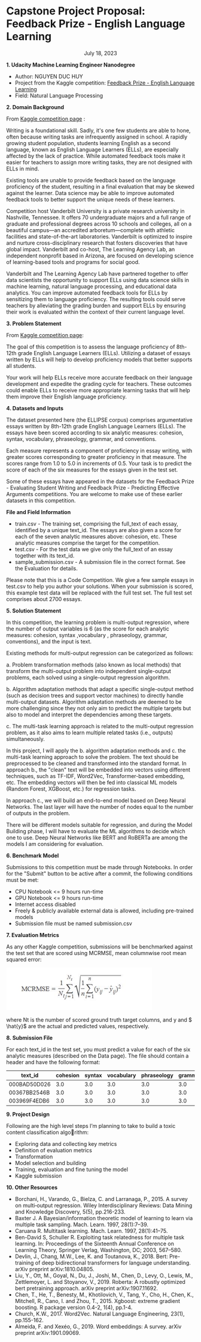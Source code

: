 # Capstone Project Proposal: Feedback Prize - English Language Learning

<p style="text-align: center;">July 18, 2023</p>


**1. Udacity Machine Learning Engineer Nanodegree**
- Author: NGUYEN DUC HUY
- Project from the Kaggle competition: [Feedback Prize - English Language Learning](https://www.kaggle.com/competitions/feedback-prize-english-language-learning)
- Field: Natural Language Processing

**2. Domain Background**

From [Kaggle competition page](https://www.kaggle.com/competitions/feedback-prize-english-language-learning) :

Writing is a foundational skill. Sadly, it's one few students are able to hone, often because writing tasks are infrequently assigned in school. A rapidly growing student population, students learning English as a second language, known as English Language Learners (ELLs), are especially affected by the lack of practice. While automated feedback tools make it easier for teachers to assign more writing tasks, they are not designed with ELLs in mind.

Existing tools are unable to provide feedback based on the language proficiency of the student, resulting in a final evaluation that may be skewed against the learner. Data science may be able to improve automated feedback tools to better support the unique needs of these learners.

Competition host Vanderbilt University is a private research university in Nashville, Tennessee. It offers 70 undergraduate majors and a full range of graduate and professional degrees across 10 schools and colleges, all on a beautiful campus—an accredited arboretum—complete with athletic facilities and state-of-the-art laboratories. Vanderbilt is optimized to inspire and nurture cross-disciplinary research that fosters discoveries that have global impact. Vanderbilt and co-host, The Learning Agency Lab, an independent nonprofit based in Arizona, are focused on developing science of learning-based tools and programs for social good.

Vanderbilt and The Learning Agency Lab have partnered together to offer data scientists the opportunity to support ELLs using data science skills in machine learning, natural language processing, and educational data analytics. You can improve automated feedback tools for ELLs by sensitizing them to language proficiency. The resulting tools could serve teachers by alleviating the grading burden and support ELLs by ensuring their work is evaluated within the context of their current language level.

**3. Problem Statement**

From [Kaggle competition page](https://www.kaggle.com/competitions/feedback-prize-english-language-learning):

The goal of this competition is to assess the language proficiency of 8th-12th grade English Language Learners (ELLs). Utilizing a dataset of essays written by ELLs will help to develop proficiency models that better supports all students.

Your work will help ELLs receive more accurate feedback on their language development and expedite the grading cycle for teachers. These outcomes could enable ELLs to receive more appropriate learning tasks that will help them improve their English language proficiency.

**4. Datasets and Inputs**

The dataset presented here (the ELLIPSE corpus) comprises argumentative essays written by 8th-12th grade English Language Learners (ELLs). The essays have been scored according to six analytic measures: cohesion, syntax, vocabulary, phraseology, grammar, and conventions.

Each measure represents a component of proficiency in essay writing, with greater scores corresponding to greater proficiency in that measure. The scores range from 1.0 to 5.0 in increments of 0.5. Your task is to predict the score of each of the six measures for the essays given in the test set.

Some of these essays have appeared in the datasets for the Feedback Prize - Evaluating Student Writing and Feedback Prize - Predicting Effective Arguments competitions. You are welcome to make use of these earlier datasets in this competition.

**File and Field Information**

- train.csv - The training set, comprising the full_text of each essay, identified by a unique text_id. The essays are also given a score for each of the seven analytic measures above: cohesion, etc. These analytic measures comprise the target for the competition.
- test.csv - For the test data we give only the full_text of an essay together with its text_id.
- sample_submission.csv - A submission file in the correct format. See the Evaluation for details.

Please note that this is a Code Competition. We give a few sample essays in test.csv to help you author your solutions. When your submission is scored, this example test data will be replaced with the full test set. The full test set comprises about 2700 essays.

**5. Solution Statement**

In this competition, the learning problem is multi-output regression, where the number of output variables is 6 (as the score for each analytic measures: cohesion, syntax ,vocabulary , phraseology, grammar, conventions), and the input is text.

Existing methods for multi-output regression can be categorized as follows:

a. Problem transformation methods (also known as local methods) that transform the multi-output problem into independent single-output problems, each solved using a single-output regression algorithm.

b. Algorithm adaptation methods that adapt a specific single-output method (such as decision trees and support vector machines) to directly handle multi-output datasets. Algorithm adaptation methods are deemed to be more challenging since they not only aim to predict the multiple targets but also to model and interpret the dependencies among these targets.

c. The multi-task learning approach is related to the multi-output regression problem, as it also aims to learn multiple related tasks (i.e., outputs) simultaneously.

In this project, I will apply the b. algorithm adaptation methods and c. the multi-task learning approach to solve the problem. The text should be preprocessed to be cleaned and transformed into the standard format. In approach b., the "clean" text will be embedded into vectors using different techniques, such as TF-IDF, Word2Vec, Transformer-based embedding, etc. The embedding vectors will then be fed into classical ML models (Random Forest, XGBoost, etc.) for regression tasks.

In approach c., we will build an end-to-end model based on Deep Neural Networks. The last layer will have the number of nodes equal to the number of outputs in the problem.

There will be different models suitable for regression, and during the Model Building phase, I will have to evaluate the ML algorithms to decide which one to use. Deep Neural Networks like BERT and RoBERTa are among the models I am considering for evaluation.


**6. Benchmark Model**

Submissions to this competition must be made through Notebooks. In order for the "Submit" button to be active after a commit, the following conditions must be met:

- CPU Notebook <= 9 hours run-time
- GPU Notebook <= 9 hours run-time
- Internet access disabled
- Freely & publicly available external data is allowed, including pre-trained models
- Submission file must be named submission.csv

**7. Evaluation Metrics**

As any other Kaggle competition, submissions will be benchmarked against the test set that are scored using MCRMSE, mean columnwise root mean squared error:

<!-- $MCRMSE = \frac{1}{N_{t}} \sum_{j=1}^{N_{t}} \sqrt{\frac{1}{n} \sum_{i=1}^{n}\left(y_{i j}-\hat{y}_{i j}\right)^{2}}$ -->
![image](MCRMSE.JPG)

where Nt is the number of scored ground truth target columns, and y and $
\hat{y}$  are the actual and predicted values, respectively.

**8. Submission File**

For each text_id in the test set, you must predict a value for each of the six analytic measures (described on the Data page). The file should contain a header and have the following format:
<!-- ```python
|text_id|cohesion|syntax|vocabulary|phraseology|grammar|conventions|
|000BAD50D026|3.0|3.0|3.0|3.0|3.0|3.0|
|00367BB2546B|3.0|3.0|3.0|3.0|3.0|3.0|
|003969F4EDB6|3.0|3.0|3.0|3.0|3.0|3.0|
``` -->
| text_id | cohesion | syntax | vocabulary | phraseology | grammar | conventions |
| ------------- | ----- | ----- |----- |----- |----- |----- |
| 000BAD50D026 | 3.0 | 3.0 | 3.0 | 3.0 | 3.0 | 3.0 |
| 00367BB2546B | 3.0 | 3.0 | 3.0 | 3.0 | 3.0 | 3.0 |
| 003969F4EDB6 | 3.0 | 3.0 | 3.0 | 3.0 | 3.0 | 3.0 |


**9. Project Design**

Following are the high level steps I’m planning to take to build a toxic content classification algorithm:
- Exploring data and collecting key metrics
- Definition of evaluation metrics
- Transformation
- Model selection and building
- Training, evaluation and fine tuning the model
- Kaggle submission


**10. Other Resources**

- Borchani, H., Varando, G., Bielza, C. and Larranaga, P., 2015. A survey on multi‐output regression. Wiley Interdisciplinary Reviews: Data Mining and Knowledge Discovery, 5(5), pp.216-233.
- Baxter J. A Bayesian/information theoretic model of learning to learn via multiple
task sampling. Mach. Learn. 1997, 28(1):7–39.
- Caruana R. Multitask learning. Mach. Learn. 1997, 28(1):41–75.
- Ben-David S, Schuller R. Exploiting task relatedness for multiple task learning.
In: Proceedings of the Sixteenth Annual Conference on Learning Theory, Springer
Verlag, Washington, DC; 2003, 567–580.
- Devlin, J., Chang, M.W., Lee, K. and Toutanova, K., 2018. Bert: Pre-training of deep bidirectional transformers for language understanding. arXiv preprint arXiv:1810.04805.
- Liu, Y., Ott, M., Goyal, N., Du, J., Joshi, M., Chen, D., Levy, O., Lewis, M., Zettlemoyer, L. and Stoyanov, V., 2019. Roberta: A robustly optimized bert pretraining approach. arXiv preprint arXiv:1907.11692.
- Chen, T., He, T., Benesty, M., Khotilovich, V., Tang, Y., Cho, H., Chen, K., Mitchell, R., Cano, I. and Zhou, T., 2015. Xgboost: extreme gradient boosting. R package version 0.4-2, 1(4), pp.1-4.
- Church, K.W., 2017. Word2Vec. Natural Language Engineering, 23(1), pp.155-162.
- Almeida, F. and Xexéo, G., 2019. Word embeddings: A survey. arXiv preprint arXiv:1901.09069.

